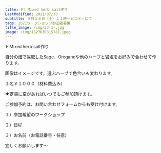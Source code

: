 ```yaml
---
title: Ｆ）Mixed herb salt作り
LastModified: 2021/07/30
subtitle: ９月１８日（土）１１時～ピロティにて
tags: 2021ワークショップ参加者募集
title_image: /img/33-1-.jpg
image: /img/1627630315781.jpeg
---
```

ＦMixed herb salt作り

自分の畑で採取したSage、Oreganoや他のハーブと岩塩をお好みで合わせて作ります。

画像はイメージです。選ぶハーブで色合いも変わります。

１名￥１０００（材料費込み）

★定員に空があればいつでもご参加頂けます。

ご参加予約は、お問い合わせフォームからも受け付けます。

１）参加希望のワークショップ

２）日程

３）お名前（お電話番号・任意）

宜しくお願いします～